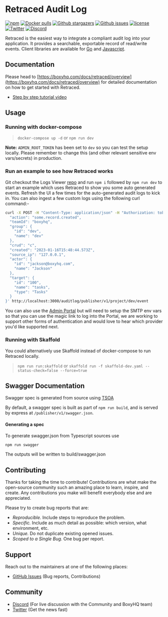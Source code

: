 # Retraced Audit Log

<p>
    <a href="https://www.npmjs.com/package/@retracedhq/retraced"><img src="https://img.shields.io/npm/dt/@retracedhq/retraced" alt="npm" ></a>
    <a href="https://hub.docker.com/r/retracedhq/retraced"><img src="https://img.shields.io/docker/pulls/retracedhq/retraced" alt="Docker pulls"></a>
    <a href="https://github.com/retracedhq/retraced/stargazers"><img src="https://img.shields.io/github/stars/retracedhq/retraced" alt="Github stargazers"></a>
    <a href="https://github.com/retracedhq/retraced/issues"><img src="https://img.shields.io/github/issues/retracedhq/retraced" alt="Github issues"></a>
    <a href="https://github.com/retracedhq/retraced/blob/main/LICENSE"><img src="https://img.shields.io/github/license/retracedhq/retraced" alt="license"></a>
    <a href="https://twitter.com/boxyhq"><img src="https://img.shields.io/twitter/follow/boxyhq?style=social" alt="Twitter"></a>
    <a href="https://discord.gg/uyb7pYt4Pa"><img src="https://img.shields.io/discord/877585485235630130" alt="Discord"></a>
</p>

Retraced is the easiest way to integrate a compliant audit log into your application.
It provides a searchable, exportable record of read/write events.
Client libraries are available for [Go](https://github.com/retracedhq/retraced-go) and [Javascript](https://github.com/retracedhq/retraced-js).

## Documentation

Please head to [https://boxyhq.com/docs/retraced/overview](https://boxyhq.com/docs/retraced/overview) for detailed documentation on how to get started with Retraced.

- [Step by step tutorial video](https://www.youtube.com/watch?v=4vBxw4kqdwE)

## Usage

### Running with docker-compose

> `docker-compose up -d` or `npm run dev`

**Note:** `ADMIN_ROOT_TOKEN` has been set to `dev` so you can test the setup locally. Please remember to change this (and other relevant sensitive env vars/secrets) in production.

### Run an example to see how Retraced works

Git checkout the Logs Viewer [repo](https://github.com/retracedhq/logs-viewer) and run `npm i` followed by `npm run dev` to start an example which uses Retraced to show you some auto generated events. Refresh the UI a few times for the auto-generated audit logs to kick in. You can also ingest a few custom logs using the following curl command:-

```sh
curl -X POST -H "Content-Type: application/json" -H "Authorization: token=dev" -d '{
  "action": "some.record.created",
  "teamId": "boxyhq",
  "group": {
    "id": "dev",
    "name": "dev"
  },
  "crud": "c",
  "created": "2023-01-16T15:48:44.573Z",
  "source_ip": "127.0.0.1",
  "actor": {
    "id": "jackson@boxyhq.com",
    "name": "Jackson"
  },
  "target": {
    "id": "100",
    "name": "tasks",
    "type": "Tasks"
  }
}' http://localhost:3000/auditlog/publisher/v1/project/dev/event
```

You can also use the [Admin Portal](http://localhost:5225) but will need to setup the SMTP env vars so that you can use the magic link to log into the Portal, we are working to support other forms of authentication and would love to hear which provider you'd like supported next.

### Running with Skaffold

You could alternatively use Skaffold instead of docker-compose to run Retraced locally.

> `npm run run:skaffold` or `skaffold run -f skaffold-dev.yaml --status-check=false --force=true`

## Swagger Documentation

Swagger spec is generated from source using [TSOA](https://github.com/lukeautry/tsoa)

By default, a swagger spec is built as part of `npm run build`, and is served by express at `/publisher/v1/swagger.json`.

#### Generating a spec

To generate swagger.json from Typescript sources use

```sh
npm run swagger
```

The outputs will be written to build/swagger.json

## Contributing

Thanks for taking the time to contribute! Contributions are what make the open-source community such an amazing place to learn, inspire, and create. Any contributions you make will benefit everybody else and are appreciated.

Please try to create bug reports that are:

- _Reproducible._ Include steps to reproduce the problem.
- _Specific._ Include as much detail as possible: which version, what environment, etc.
- _Unique._ Do not duplicate existing opened issues.
- _Scoped to a Single Bug._ One bug per report.

## Support

Reach out to the maintainers at one of the following places:

- [GitHub Issues](https://github.com/retracedhq/retraced/issues) (Bug reports, Contributions)

## Community

- [Discord](https://discord.gg/uyb7pYt4Pa) (For live discussion with the Community and BoxyHQ team)
- [Twitter](https://twitter.com/BoxyHQ) (Get the news fast)
